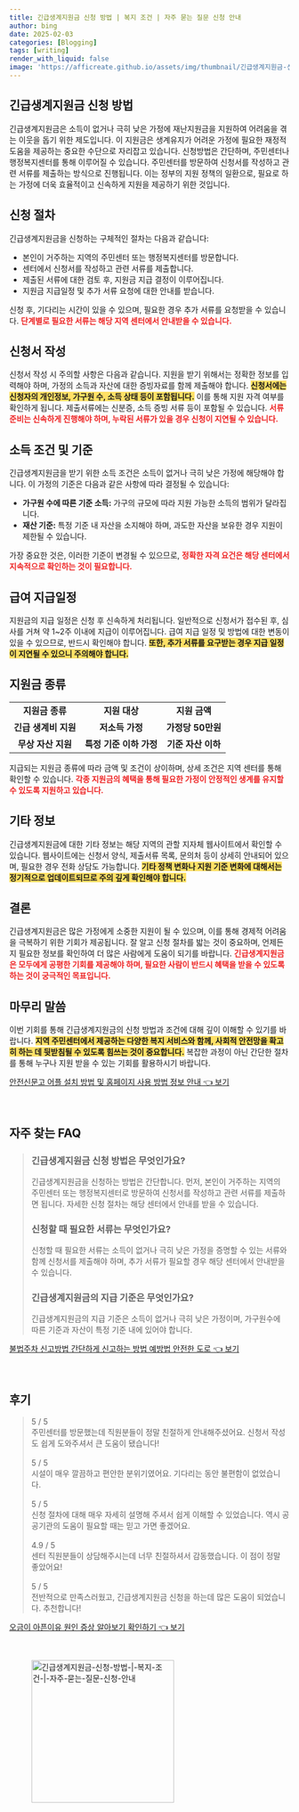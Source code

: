 ```yaml
---
title: 긴급생계지원금 신청 방법 | 복지 조건 | 자주 묻는 질문 신청 안내
author: bing
date: 2025-02-03
categories: [Blogging]
tags: [writing]
render_with_liquid: false
image: 'https://afficreate.github.io/assets/img/thumbnail/긴급생계지원금-신청-방법-|-복지-조건-|-자주-묻는-질문-신청-안내.webp'
---
```



<h2 id='긴급생계지원금_신청_방법'>긴급생계지원금 신청 방법</h2>

<p>긴급생계지원금은 소득이 없거나 극히 낮은 가정에 재난지원금을 지원하여 어려움을 겪는 이웃을 돕기 위한 제도입니다. 이 지원금은 생계유지가 어려운 가정에 필요한 재정적 도움을 제공하는 중요한 수단으로 자리잡고 있습니다. 신청방법은 간단하며, 주민센터나 행정복지센터를 통해 이루어질 수 있습니다. 주민센터를 방문하여 신청서를 작성하고 관련 서류를 제출하는 방식으로 진행됩니다. 이는 정부의 지원 정책의 일환으로, 필요로 하는 가정에 더욱 효율적이고 신속하게 지원을 제공하기 위한 것입니다.</p>

<h2 id='신청절차'>신청 절차</h2>

<p>긴급생계지원금을 신청하는 구체적인 절차는 다음과 같습니다:</p>

<ul>
    <li>본인이 거주하는 지역의 주민센터 또는 행정복지센터를 방문합니다.</li>
    <li>센터에서 신청서를 작성하고 관련 서류를 제출합니다.</li>
    <li>제출된 서류에 대한 검토 후, 지원금 지급 결정이 이루어집니다.</li>
    <li>지원금 지급일정 및 추가 서류 요청에 대한 안내를 받습니다.</li>
</ul>

<p>신청 후, 기다리는 시간이 있을 수 있으며, 필요한 경우 추가 서류를 요청받을 수 있습니다. <b><span style="color: #ee2323;">단계별로 필요한 서류는 해당 지역 센터에서 안내받을 수 있습니다.</span></b></p>

<h2 id='신청서_작성'>신청서 작성</h2>

<p>신청서 작성 시 주의할 사항은 다음과 같습니다. 지원을 받기 위해서는 정확한 정보를 입력해야 하며, 가정의 소득과 자산에 대한 증빙자료를 함께 제출해야 합니다. <b><span style="background-color: #ffe066;">신청서에는 신청자의 개인정보, 가구원 수, 소득 상태 등이 포함됩니다.</span></b> 이를 통해 지원 자격 여부를 확인하게 됩니다. 제출서류에는 신분증, 소득 증빙 서류 등이 포함될 수 있습니다. <b><span style="color: #ee2323;">서류 준비는 신속하게 진행해야 하며, 누락된 서류가 있을 경우 신청이 지연될 수 있습니다.</span></b></p>

<h2 id='소득조건'>소득 조건 및 기준</h2>

<p>긴급생계지원금을 받기 위한 소득 조건은 소득이 없거나 극히 낮은 가정에 해당해야 합니다. 이 가정의 기준은 다음과 같은 사항에 따라 결정될 수 있습니다:</p>

<ul>
    <li><b>가구원 수에 따른 기준 소득:</b> 가구의 규모에 따라 지원 가능한 소득의 범위가 달라집니다.</li>
    <li><b>재산 기준:</b> 특정 기준 내 자산을 소지해야 하며, 과도한 자산을 보유한 경우 지원이 제한될 수 있습니다.</li>
</ul>

<p>가장 중요한 것은, 이러한 기준이 변경될 수 있으므로, <b><span style="color: #ee2323;">정확한 자격 요건은 해당 센터에서 지속적으로 확인하는 것이 필요합니다.</span></b></p>

<h2 id='급여지급'>급여 지급일정</h2>

<p>지원금의 지급 일정은 신청 후 신속하게 처리됩니다. 일반적으로 신청서가 접수된 후, 심사를 거쳐 약 1~2주 이내에 지급이 이루어집니다. 급여 지급 일정 및 방법에 대한 변동이 있을 수 있으므로, 반드시 확인해야 합니다. <b><span style="background-color: #ffe066;">또한, 추가 서류를 요구받는 경우 지급 일정이 지연될 수 있으니 주의해야 합니다.</span></b></p>

<h2 id='지원금_종류'>지원금 종류</h2>

<table>
    <tr>
        <td style="text-align: center; height: 17px;"><b>지원금 종류</b></td>
        <td style="text-align: center; height: 17px;"><b>지원 대상</b></td>
        <td style="text-align: center; height: 17px;"><b>지원 금액</b></td>
    </tr>
    <tr>
        <td style="text-align: center; height: 17px;"><b>긴급 생계비 지원</b></td>
        <td style="text-align: center; height: 17px;"><b>저소득 가정</b></td>
        <td style="text-align: center; height: 17px;"><b>가정당 50만원</b></td>
    </tr>
    <tr>
        <td style="text-align: center; height: 17px;"><b>무상 자산 지원</b></td>
        <td style="text-align: center; height: 17px;"><b>특정 기준 이하 가정</b></td>
        <td style="text-align: center; height: 17px;"><b>기준 자산 이하</b></td>
    </tr>
</table>

<p>지급되는 지원금 종류에 따라 금액 및 조건이 상이하며, 상세 조건은 지역 센터를 통해 확인할 수 있습니다. <b><span style="color: #ee2323;">각종 지원금의 혜택을 통해 필요한 가정이 안정적인 생계를 유지할 수 있도록 지원하고 있습니다.</span></b></p>

<h2 id='기타_정보'>기타 정보</h2>

<p>긴급생계지원금에 대한 기타 정보는 해당 지역의 관할 지자체 웹사이트에서 확인할 수 있습니다. 웹사이트에는 신청서 양식, 제출서류 목록, 문의처 등이 상세히 안내되어 있으며, 필요한 경우 전화 상담도 가능합니다. <b><span style="background-color: #ffe066;">기타 정책 변화나 지원 기준 변화에 대해서는 정기적으로 업데이트되므로 주의 깊게 확인해야 합니다.</span></b></p>

<h2 id='결론'>결론</h2>

<p>긴급생계지원금은 많은 가정에게 소중한 지원이 될 수 있으며, 이를 통해 경제적 어려움을 극복하기 위한 기회가 제공됩니다. 잘 알고 신청 절차를 밟는 것이 중요하며, 언제든지 필요한 정보를 확인하여 더 많은 사람에게 도움이 되기를 바랍니다. <b><span style="color: #ee2323;">긴급생계지원금은 모두에게 공평한 기회를 제공해야 하며, 필요한 사람이 반드시 혜택을 받을 수 있도록 하는 것이 궁극적인 목표입니다.</span></b></p>

<h2 id='마무리_말씀'>마무리 말씀</h2>

<p>이번 기회를 통해 긴급생계지원금의 신청 방법과 조건에 대해 깊이 이해할 수 있기를 바랍니다. <b><span style="background-color: #ffe066;">지역 주민센터에서 제공하는 다양한 복지 서비스와 함께, 사회적 안전망을 확고히 하는 데 뒷받침될 수 있도록 힘쓰는 것이 중요합니다.</span></b> 복잡한 과정이 아닌 간단한 절차를 통해 누구나 지원 받을 수 있는 기회를 활용하시기 바랍니다.</p>


<p><a class="click-button" title="안전신문고 어플 설치 방법 및 홈페이지 사용 방법 정보 안내" href="https://afficreate.github.io/posts/%EC%95%88%EC%A0%84%EC%8B%A0%EB%AC%B8%EA%B3%A0-%EC%96%B4%ED%94%8C-%EC%84%A4%EC%B9%98-%EB%B0%A9%EB%B2%95-%EB%B0%8F-%ED%99%88%ED%8E%98%EC%9D%B4%EC%A7%80-%EC%82%AC%EC%9A%A9-%EB%B0%A9%EB%B2%95-%EC%A0%95%EB%B3%B4-%EC%95%88%EB%82%B4/" rel="dofollow">안전신문고 어플 설치 방법 및 홈페이지 사용 방법 정보 안내 👈 보기</a></p><br>
<h2 id='자주_찾는_FAQ'>자주 찾는 FAQ</h2>
<div itemscope="" itemtype="https://schema.org/FAQPage"> 
<blockquote> 
<div itemscope="" itemprop="mainEntity" itemtype="https://schema.org/Question"> 
<h3 itemprop="name">긴급생계지원금 신청 방법은 무엇인가요?</h3> 
<div itemscope="" itemprop="acceptedAnswer" itemtype="https://schema.org/Answer"> 
<span itemprop="text"> 
<p>긴급생계지원금을 신청하는 방법은 간단합니다. 먼저, 본인이 거주하는 지역의 주민센터 또는 행정복지센터로 방문하여 신청서를 작성하고 관련 서류를 제출하면 됩니다. 자세한 신청 절차는 해당 센터에서 안내를 받을 수 있습니다.</p> 
</span> 
</div> 
</div> 

<div itemscope="" itemprop="mainEntity" itemtype="https://schema.org/Question"> 
<h3 itemprop="name">신청할 때 필요한 서류는 무엇인가요?</h3> 
<div itemscope="" itemprop="acceptedAnswer" itemtype="https://schema.org/Answer"> 
<span itemprop="text"> 
<p>신청할 때 필요한 서류는 소득이 없거나 극히 낮은 가정을 증명할 수 있는 서류와 함께 신청서를 제출해야 하며, 추가 서류가 필요할 경우 해당 센터에서 안내받을 수 있습니다.</p> 
</span> 
</div> 
</div>

<div itemscope="" itemprop="mainEntity" itemtype="https://schema.org/Question"> 
<h3 itemprop="name">긴급생계지원금의 지급 기준은 무엇인가요?</h3> 
<div itemscope="" itemprop="acceptedAnswer" itemtype="https://schema.org/Answer"> 
<span itemprop="text"> 
<p>긴급생계지원금의 지급 기준은 소득이 없거나 극히 낮은 가정이며, 가구원수에 따른 기준과 자산이 특정 기준 내에 있어야 합니다.</p> 
</span> 
</div> 
</div> 

</blockquote> 
</div>
<p><a class="click-button" title="불법주차 신고방법 간단하게 신고하는 방법 예방법 안전한 도로" href="https://afficreate.github.io/posts/%EB%B6%88%EB%B2%95%EC%A3%BC%EC%B0%A8-%EC%8B%A0%EA%B3%A0%EB%B0%A9%EB%B2%95-%EA%B0%84%EB%8B%A8%ED%95%98%EA%B2%8C-%EC%8B%A0%EA%B3%A0%ED%95%98%EB%8A%94-%EB%B0%A9%EB%B2%95-%EC%98%88%EB%B0%A9%EB%B2%95-%EC%95%88%EC%A0%84%ED%95%9C-%EB%8F%84%EB%A1%9C/" rel="dofollow">불법주차 신고방법 간단하게 신고하는 방법 예방법 안전한 도로 👈 보기</a></p><br>
<h2 id='후기'>후기</h2>
<div itemscope itemtype="https://schema.org/Product">
  <blockquote>
  <div itemprop="review" itemscope itemtype="https://schema.org/Review">
      <div itemprop="reviewRating" itemscope itemtype="https://schema.org/Rating"> <span itemprop="ratingValue">5</span> / <span itemprop="bestRating">5</span> </div>
      <span itemprop="reviewBody">주민센터를 방문했는데 직원분들이 정말 친절하게 안내해주셨어요. 신청서 작성도 쉽게 도와주셔서 큰 도움이 됐습니다!</span>
  </div>
  <br>
  <div itemprop="review" itemscope itemtype="https://schema.org/Review">
      <div itemprop="reviewRating" itemscope itemtype="https://schema.org/Rating"> <span itemprop="ratingValue">5</span> / <span itemprop="bestRating">5</span> </div>
      <span itemprop="reviewBody">시설이 매우 깔끔하고 편안한 분위기였어요. 기다리는 동안 불편함이 없었습니다.</span>
  </div>
  <br>
  <div itemprop="review" itemscope itemtype="https://schema.org/Review">
      <div itemprop="reviewRating" itemscope itemtype="https://schema.org/Rating"> <span itemprop="ratingValue">5</span> / <span itemprop="bestRating">5</span> </div>
      <span itemprop="reviewBody">신청 절차에 대해 매우 자세히 설명해 주셔서 쉽게 이해할 수 있었습니다. 역시 공공기관의 도움이 필요할 때는 믿고 가면 좋겠어요.</span>
  </div>
  <br>
  <div itemprop="review" itemscope itemtype="https://schema.org/Review">
      <div itemprop="reviewRating" itemscope itemtype="https://schema.org/Rating"> <span itemprop="ratingValue">4.9</span> / <span itemprop="bestRating">5</span> </div>
      <span itemprop="reviewBody">센터 직원분들이 상담해주시는데 너무 친절하셔서 감동했습니다. 이 점이 정말 좋았어요!</span>
  </div>
  <br>
  <div itemprop="review" itemscope itemtype="https://schema.org/Review">
      <div itemprop="reviewRating" itemscope itemtype="https://schema.org/Rating"> <span itemprop="ratingValue">5</span> / <span itemprop="bestRating">5</span> </div>
      <span itemprop="reviewBody">전반적으로 만족스러웠고, 긴급생계지원금 신청을 하는데 많은 도움이 되었습니다. 추천합니다!</span>
  </div>
  </blockquote>
</div>
<p><a class="click-button" title="오금이 아픈이유 원인 증상 알아보기 확인하기" href="https://afficreate.github.io/posts/%EC%98%A4%EA%B8%88%EC%9D%B4-%EC%95%84%ED%94%88%EC%9D%B4%EC%9C%A0-%EC%9B%90%EC%9D%B8-%EC%A6%9D%EC%83%81-%EC%95%8C%EC%95%84%EB%B3%B4%EA%B8%B0-%ED%99%95%EC%9D%B8%ED%95%98%EA%B8%B0/" rel="dofollow">오금이 아픈이유 원인 증상 알아보기 확인하기 👈 보기</a></p><br>
<figure class="image"><img src="https://afficreate.github.io/assets/img/thumbnail/긴급생계지원금-신청-방법-|-복지-조건-|-자주-묻는-질문-신청-안내.webp" alt="긴급생계지원금-신청-방법-|-복지-조건-|-자주-묻는-질문-신청-안내" width="256" height="256"></figure>